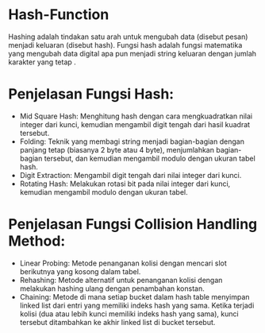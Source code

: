 # Hash-Function
Hashing adalah tindakan satu arah untuk mengubah data (disebut pesan) menjadi keluaran (disebut hash).
Fungsi hash adalah fungsi matematika yang mengubah data digital apa pun menjadi string keluaran dengan jumlah karakter yang tetap .

# Penjelasan Fungsi Hash:
  - Mid Square Hash: Menghitung hash dengan cara mengkuadratkan nilai integer dari kunci, kemudian mengambil digit tengah dari hasil kuadrat tersebut.
  - Folding: Teknik yang membagi string menjadi bagian-bagian dengan panjang tetap (biasanya 2 byte atau 4 byte), menjumlahkan bagian-bagian tersebut, dan kemudian mengambil 
             modulo dengan ukuran tabel hash.
  - Digit Extraction: Mengambil digit tengah dari nilai integer dari kunci.
  - Rotating Hash: Melakukan rotasi bit pada nilai integer dari kunci, kemudian mengambil modulo dengan ukuran tabel.

# Penjelasan Fungsi Collision Handling Method:
  - Linear Probing: Metode penanganan kolisi dengan mencari slot berikutnya yang kosong dalam tabel.
  - Rehashing: Metode alternatif untuk penanganan kolisi dengan melakukan hashing ulang dengan penambahan konstan.
  - Chaining: Metode di mana setiap bucket dalam hash table menyimpan linked list dari entri yang memiliki indeks hash yang sama. Ketika terjadi kolisi (dua atau lebih kunci 
              memiliki indeks hash yang sama), kunci tersebut ditambahkan ke akhir linked list di bucket tersebut.
